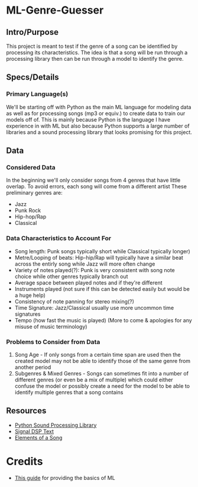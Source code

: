 # ML-Genre-Guesser

## Intro/Purpose
This project is meant to test if the genre of a song can be identified by processing its characteristics. The idea is that a song will be run through a processing library then can be run through a model to identify the genre.

## Specs/Details
### Primary Language(s)
We'll be starting off with Python as the main ML language for modeling data as well as for processing songs (mp3 or equiv.) to create data to train our models off of. This is mainly because Python is the language I have experience in with ML but also because Python supports a large number of libraries and a sound processing library that looks promising for this project.

## Data
### Considered Data
In the beginning we'll only consider songs from 4 genres that have little overlap. To avoid errors, each song will come from a different artist
These preliminary genres are:
- Jazz
- Punk Rock
- Hip-hop/Rap
- Classical

### Data Characteristics to Account For
- Song length: Punk songs typically short while Classical typically longer)
- Metre/Looping of beats: Hip-hip/Rap will typically have a similar beat across the entirly song while Jazz will more often change 
- Variety of notes played(?): Punk is very consistent with song note choice while other genres typically branch out 
- Average space between played notes and if they're different
- Instruments played (not sure if this can be detected easily but would be a huge help)
- Consistency of note panning for stereo mixing(?)
- Time Signature: Jazz/Classical usually use more uncommon time signatures
- Tempo (how fast the music is played)
(More to come & apologies for any misuse of music terminology)

### Problems to Consider from Data
1. Song Age - If only songs from a certain time span are used then the created model may not be able to identify those of the same genre from another period
2. Subgenres & Mixed Genres - Songs can sometimes fit into a number of different genres (or even be a mix of multiple) which could either confuse the model or possibly create a need for the model to be able to identify multiple genres that a song contains

## Resources
- [Python Sound Processing Library](https://www.youtube.com/watch?v=0ALKGR0I5MA)
- [Signal DSP Text](http://greenteapress.com/thinkdsp/thinkdsp.pdf)
- [Elements of a Song](https://www.futurelearn.com/courses/songwriting/0/steps/5711)

# Credits
- [This guide](https://machinelearningmastery.com/machine-learning-in-python-step-by-step/) for providing the basics of ML
